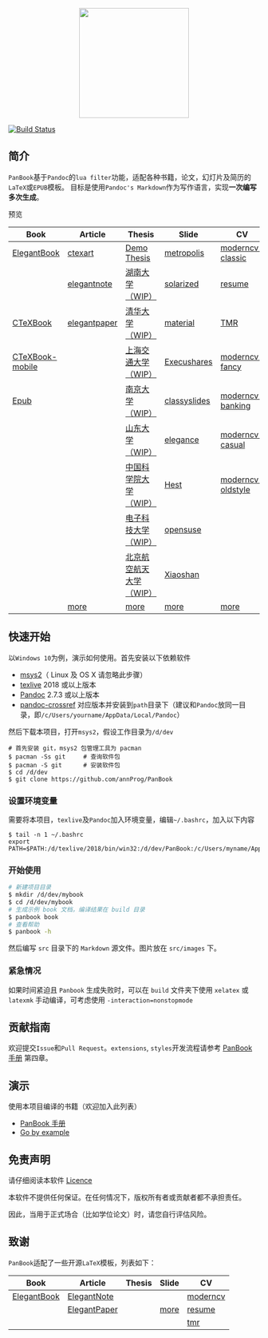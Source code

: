 <p align="center">
  <img height="220" src="src/images/logo.png">
</p>

[![Build Status](https://ci.annhe.net/api/badges/annProg/PanBook/status.svg)](https://ci.annhe.net/annProg/PanBook)

## 简介
`PanBook`基于`Pandoc`的`lua filter`功能，适配各种书籍，论文，幻灯片及简历的`LaTeX`或`EPUB`模板。
目标是使用`Pandoc's Markdown`作为写作语言，实现**一次编写 多次生成**。

预览

| Book                                                                              | Article                                                                    | Thesis                                                                                | Slide                                                                       | CV                                                                                  |
| --------------------------------------------------------------------------------- | -------------------------------------------------------------------------- | ------------------------------------------------------------------------------------- | --------------------------------------------------------------------------- | ----------------------------------------------------------------------------------- |
| [ElegantBook](https://panbook.annhe.net/pub/PanBook-book-elegantbook-pc.pdf)      | [ctexart](https://panbook.annhe.net/pub/article-art-ctexart.pdf)           | [Demo Thesis](https://panbook.annhe.net/pub/thesis-thesis-thesis.pdf)                 | [metropolis](https://panbook.annhe.net/pub/beamer-slide-metropolis.pdf)     | [moderncv-classic](https://panbook.annhe.net/pub/cv-cv-moderncv-classic-blue.pdf)   |
|                                                                                   | [elegantnote](https://panbook.annhe.net/pub/article-art-elegantnote.pdf)   | [湖南大学（WIP）](https://panbook.annhe.net/pub/thesis-thesis-hnuthesis.pdf)          | [solarized](https://panbook.annhe.net/pub/beamer-slide-solarized.pdf)       | [resume](https://panbook.annhe.net/pub/cv-cv-resume.pdf)                            |
| [CTeXBook](https://panbook.annhe.net/pub/PanBook-book-ctexbook-pc.pdf)            | [elegantpaper](https://panbook.annhe.net/pub/article-art-elegantpaper.pdf) | [清华大学（WIP）](https://panbook.annhe.net/pub/thesis-thesis-thuthesis.pdf)          | [material](https://panbook.annhe.net/pub/beamer-slide-material.pdf)         | [TMR](https://panbook.annhe.net/pub/cv-cv-tmr.pdf)                                  |
| [CTeXBook-mobile](https://panbook.annhe.net/pub/PanBook-book-ctexbook-mobile.pdf) |                                                                            | [上海交通大学（WIP）](https://panbook.annhe.net/pub/thesis-thesis-sjtuthesis.pdf)     | [Execushares](https://panbook.annhe.net/pub/beamer-slide-Execushares.pdf)   | [moderncv-fancy](https://panbook.annhe.net/pub/cv-cv-moderncv-fancy-blue.pdf)       |
| [Epub](https://panbook.annhe.net/pub/PanBook.epub)                                |                                                                            | [南京大学（WIP）](https://panbook.annhe.net/pub/thesis-thesis-njuthesis.pdf)          | [classyslides](https://panbook.annhe.net/pub/beamer-slide-classyslides.pdf) | [moderncv-banking](https://panbook.annhe.net/pub/cv-cv-moderncv-banking-blue.pdf)   |
|                                                                                   |                                                                            | [山东大学（WIP）](https://panbook.annhe.net/pub/thesis-thesis-sduthesis.pdf)          | [elegance](https://panbook.annhe.net/pub/beamer-slide-elegance.pdf)         | [moderncv-casual](https://panbook.annhe.net/pub/cv-cv-moderncv-casual-blue.pdf)     |
|                                                                                   |                                                                            | [中国科学院大学（WIP）](https://panbook.annhe.net/pub/thesis-thesis-ucasthesis.pdf)   | [Hest](https://panbook.annhe.net/pub/beamer-slide-Hest.pdf)                 | [moderncv-oldstyle](https://panbook.annhe.net/pub/cv-cv-moderncv-oldstyle-blue.pdf) |
|                                                                                   |                                                                            | [电子科技大学（WIP）](https://panbook.annhe.net/pub/thesis-thesis-uestcthesis.pdf)    | [opensuse](https://panbook.annhe.net/pub/beamer-slide-opensuse.pdf)         |                                                                                     |
|                                                                                   |                                                                            | [北京航空航天大学（WIP）](https://panbook.annhe.net/pub/thesis-thesis-buaathesis.pdf) | [Xiaoshan](https://panbook.annhe.net/pub/beamer-slide-Xiaoshan.pdf)         |                                                                                     |
|                                                                                   | [more](https://github.com/annProg/PanBook/tree/master/demo/article)        | [more](https://github.com/annProg/PanBook/tree/master/demo/thesis)                    | [more](https://github.com/annProg/PanBook/tree/master/demo/beamer)          | [more](https://github.com/annProg/PanBook/tree/master/demo/cv)                      |

## 快速开始
以`Windows 10`为例，演示如何使用。首先安装以下依赖软件

- [msys2](https://www.msys2.org/)（ Linux 及 OS X 请忽略此步骤）
- [texlive](http://mirror.ctan.org/systems/texlive/Images/) 2018 或以上版本
- [Pandoc](https://pandoc.org/installing.html) 2.7.3 或以上版本
- [pandoc-crossref](https://github.com/lierdakil/pandoc-crossref/releases) 对应版本并安装到`path`目录下（建议和`Pandoc`放同一目录，即`/c/Users/yourname/AppData/Local/Pandoc`）

然后下载本项目，打开`msys2`，假设工作目录为`/d/dev`

```
# 首先安装 git，msys2 包管理工具为 pacman
$ pacman -Ss git     # 查询软件包
$ pacman -S git      # 安装软件包
$ cd /d/dev
$ git clone https://github.com/annProg/PanBook
```

### 设置环境变量
需要将本项目，`texlive`及`Pandoc`加入环境变量，编辑`~/.bashrc`，加入以下内容

```
$ tail -n 1 ~/.bashrc
export PATH=$PATH:/d/texlive/2018/bin/win32:/d/dev/PanBook:/c/Users/myname/AppData/Local/Pandoc
```

### 开始使用

```bash
# 新建项目目录
$ mkdir /d/dev/mybook
$ cd /d/dev/mybook
# 生成示例 book 文档，编译结果在 build 目录
$ panbook book
# 查看帮助
$ panbook -h
```
然后编写 `src` 目录下的 `Markdown` 源文件。图片放在 `src/images` 下。

### 紧急情况

如果时间紧迫且 `Panbook` 生成失败时，可以在 `build` 文件夹下使用 `xelatex` 或 `latexmk` 手动编译，可考虑使用 `-interaction=nonstopmode`

## 贡献指南
欢迎提交`Issue`和`Pull Request`。`extensions`, `styles`开发流程请参考 [PanBook 手册](https://panbook.annhe.net/pub/PanBook-book-elegantbook-pc.pdf) 第四章。

## 演示

使用本项目编译的书籍（欢迎加入此列表）

- [PanBook 手册](https://panbook.annhe.net/pub/PanBook-book-elegantbook-pc.pdf)
- [Go by example](https://github.com/pandoc-ebook/gobyexample-zh)

## 免责声明

请仔细阅读本软件 [Licence](https://github.com/annProg/PanBook/blob/master/LICENCE)

本软件不提供任何保证。在任何情况下，版权所有者或贡献者都不承担责任。

因此，当用于正式场合（比如学位论文）时，请您自行评估风险。

## 致谢
`PanBook`适配了一些开源`LaTeX`模板，列表如下：

| Book                                                       | Article                                                      | Thesis | Slide                                                               | CV                                                        |
| ---------------------------------------------------------- | ------------------------------------------------------------ | ------ | ------------------------------------------------------------------- | --------------------------------------------------------- |
| [ElegantBook](https://github.com/ElegantLaTeX/ElegantBook) | [ElegantNote](https://github.com/ElegantLaTeX/ElegantNote)   |        |                                                                     | [moderncv](https://github.com/xdanaux/moderncv)           |
|                                                            | [ElegantPaper](https://github.com/ElegantLaTeX/ElegantPaper) |        | [more](https://github.com/annProg/PanBook/tree/master/styles/slide) | [resume](https://github.com/billryan/resume)              |
|                                                            |                                                              |        |                                                                     | [tmr](https://github.com/TheMartianLife/TheMartianResume) |
